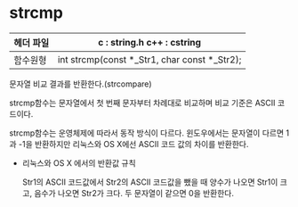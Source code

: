 # strcmp



| 헤더 파일 | c : string.h c++ : cstring                   |
| --------- | -------------------------------------------- |
| 함수원형  | int strcmp(const *_Str1, char const *_Str2); |

문자열 비교 결과를 반환한다.(strcompare)

strcmp함수는 문자열에서 첫 번째 문자부터 차례대로 비교하며 비교 기준은 ASCII 코드이다.

strcmp함수는 운영체제에 따라서 동작 방식이 다르다.
 윈도우에서는 문자열이 다르면 1과 -1을 반환하지만 리눅스와 OS X에선 ASCII 코드 값의 차이를 반환한다.

- 리눅스와 OS X 에서의 반환값 규칙

  Str1의 ASCII 코드값에서 Str2의 ASCII 코드값을 뺐을 때 양수가 나오면 Str1이 크고, 음수가 나오면 Str2가 크다. 두 문자열이 같으면 0을 반환한다.

